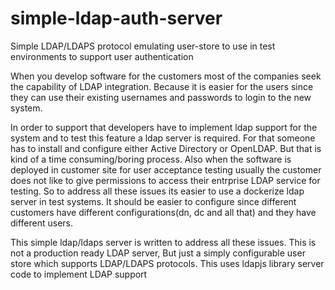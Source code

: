 # simple-ldap-auth-server
Simple LDAP/LDAPS protocol emulating user-store to use in test environments to support user authentication

When you develop software for the customers most of the companies seek the capability of LDAP integration. Because it is easier for the users since they can use their existing usernames and passwords to login to the new system. 

In order to support that developers have to implement ldap support for the system and to test this feature a ldap server is required. For that someone has to install and configure either Active Directory or OpenLDAP. But that is kind of a time consuming/boring process. Also when the software is deployed in customer site for user acceptance testing usually the customer does not like to give permissions to access their entrprise LDAP service for testing. So to address all these issues its easier to use a dockerize ldap server in test systems. It should be easier to configure since different customers have different configurations(dn, dc and all that) and they have different users.

This simple ldap/ldaps server is written to address all these issues. This is not a production ready LDAP server, But just a simply configurable user store which supports LDAP/LDAPS protocols. This uses ldapjs library server code to implement LDAP support
